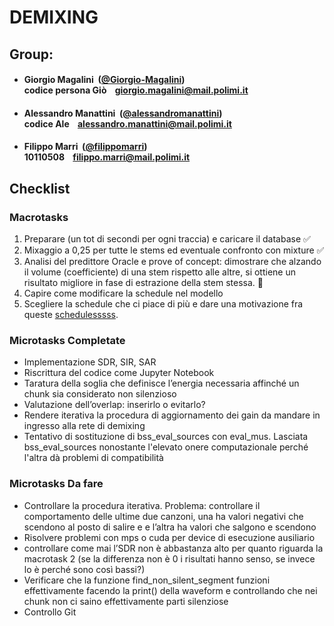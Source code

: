 # DEMIXING

## Group:

- ####  Giorgio Magalini &nbsp;([@Giorgio-Magalini](https://github.com/Giorgio-Magalini))<br> codice persona Giò &nbsp;&nbsp; giorgio.magalini@mail.polimi.it

- ####  Alessandro Manattini &nbsp;([@alessandromanattini](https://github.com/alessandromanattini))<br> codice Ale &nbsp;&nbsp; alessandro.manattini@mail.polimi.it

- ####  Filippo Marri &nbsp;([@filippomarri](https://github.com/filippomarri))<br> 10110508 &nbsp;&nbsp; filippo.marri@mail.polimi.it

## Checklist

### Macrotasks
1.	Preparare (un tot di secondi per ogni traccia) e caricare il database ✅
2.	Mixaggio a 0,25 per tutte le stems ed eventuale confronto con mixture ✅
3.	Analisi del predittore Oracle e prove of concept: dimostrare che alzando il volume (coefficiente) di una stem rispetto alle altre, si ottiene un risultato migliore in fase di estrazione della stem stessa. 🔄
4.	Capire come modificare la schedule nel modello
5.	Scegliere la schedule che ci piace di più e dare una motivazione fra queste [schedulesssss](https://arxiv.org/pdf/2206.00364).



### Microtasks Completate
- Implementazione ⁠SDR, SIR, SAR
- Riscrittura del codice come Jupyter Notebook
- ⁠Taratura della soglia che definisce l’energia necessaria affinché un chunk sia considerato non silenzioso
- ⁠Valutazione dell’overlap: inserirlo o evitarlo?
- ⁠Rendere iterativa la procedura di aggiornamento dei gain da mandare in ingresso alla rete di demixing
- Tentativo di sostituzione di bss_eval_sources con eval_mus. Lasciata bss_eval_sources nonostante l'elevato onere computazionale perché l'altra dà problemi di compatibilità

### Microtasks Da fare
- Controllare la procedura iterativa. Problema: controllare il comportamento delle ultime due canzoni, una ha valori negativi che scendono al posto di salire e e l’altra ha valori che salgono e scendono
- ⁠Risolvere problemi con mps o cuda per device di esecuzione ausiliario
- controllare come mai ⁠l’SDR non è abbastanza alto per quanto riguarda la macrotask 2 (se la differenza non è 0 i risultati hanno senso,  se invece lo è perché sono così bassi?)
- ⁠Verificare che la funzione find_non_silent_segment funzioni effettivamente facendo la print() della waveform e controllando che nei chunk non ci saino effettivamente parti silenziose
- Controllo Git



